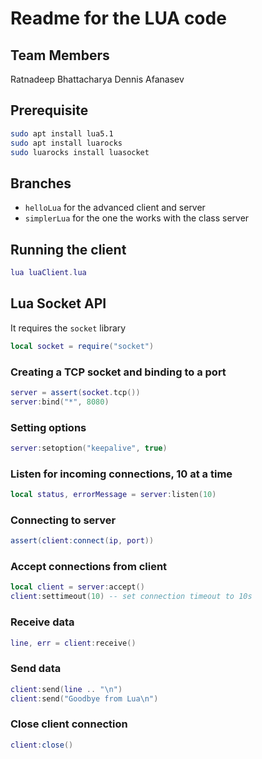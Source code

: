 # Readme for the LUA code

## Team Members

Ratnadeep Bhattacharya
Dennis Afanasev

## Prerequisite

```bash
sudo apt install lua5.1
sudo apt install luarocks
sudo luarocks install luasocket
```

## Branches

- `helloLua` for the advanced client and server
- `simplerLua` for the one the works with the class server

## Running the client

```lua
lua luaClient.lua
```

## Lua Socket API

It requires the `socket` library

```lua
local socket = require("socket")
```

### Creating a TCP socket and binding to a port

```lua
server = assert(socket.tcp())
server:bind("*", 8080)
```

### Setting options

```lua
server:setoption("keepalive", true)
```

### Listen for incoming connections, 10 at a time

```lua
local status, errorMessage = server:listen(10)
```

### Connecting to server

```lua
assert(client:connect(ip, port))
```

### Accept connections from client

```lua
local client = server:accept()
client:settimeout(10) -- set connection timeout to 10s
```

### Receive data

```lua
line, err = client:receive()
```

### Send data

```lua
client:send(line .. "\n")
client:send("Goodbye from Lua\n")
```

### Close client connection

```lua
client:close()
```
